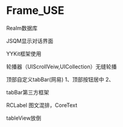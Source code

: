 # Frame_USE
Realm数据库

JSQM显示对话界面

YYKit框架使用

轮播器（UIScrollVeiw,UICollection）无缝轮播

顶部自定义tabBar(网易)
    1、顶部按钮居中
    2、

tabBar第三方框架

RCLabel 图文混排，CoreText

tableView放倒


